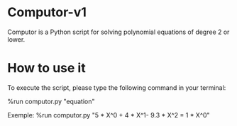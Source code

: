 # Computor-v1

Computor is a Python script for solving polynomial equations of degree 2 or lower.

# How to use it
To execute the script, please type the following command in your terminal:

%run computor.py "equation"

Exemple: 
%run computor.py "5 * X^0 + 4 * X^1- 9.3 * X^2 = 1 * X^0"

